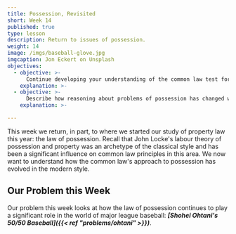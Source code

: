 ```yaml
---
title: Possession, Revisited
short: Week 14
published: true
type: lesson
description: Return to issues of possession.
weight: 14
image: /imgs/baseball-glove.jpg
imgcaption: Jon Eckert on Unsplash
objectives:
  - objective: >-
      Continue developing your understanding of the common law test for possession and the relative nature of common law possession and apply these to analyze problems. 
    explanation: >-
  - objective: >-
      Describe how reasoning about problems of possession has changed within the framework of the modern style. 
    explanation: >-

---
```


This week we return, in part, to where we started our study of property law this year: the law of possession. Recall that John Locke's labour theory of possession and property was an archetype of the classical style and has been a significant influence on common law principles in this area. We now want to understand how the common law's approach to possession has evolved in the modern style. 

## Our Problem this Week

Our problem this week looks at how the law of possession continues to play a significant role in the world of major league baseball: ***[Shohei Ohtani's 50/50 Baseball]({{< ref "problems/ohtani" >}})***.